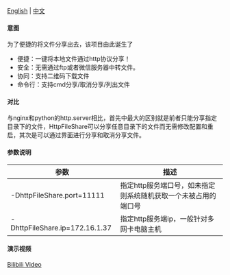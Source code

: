 [English](README.md) | [中文](README_zh.md)

#### 意图

为了便捷的将文件分享出去，该项目由此诞生了

* 便捷：一键将本地文件通过http协议分享！
* 安全：无需通过ftp或者微信服务器中转文件。
* 协同：支持二维码下载文件
* 命令行：支持cmd分享/取消分享/列出文件

#### 对比

与nginx和python的http.server相比，首先中最大的区别就是前者只能分享指定目录下的文件，HttpFileShare可以分享任意目录下的文件而无需修改配置和重启，其次是可以通过界面进行分享和取消分享文件。

#### 参数说明

| 参数                             | 描述                                |
|--------------------------------|-----------------------------------|
| -DhttpFileShare.port=11111     | 指定http服务端口号，如未指定则系统随机获取一个未被占用的端口号 |
| -DhttpFileShare.ip=172.16.1.37 | 指定http服务端ip，一般针对多网卡电脑主机           |

#### 演示视频

[Bilibili Video](https://www.bilibili.com/video/BV1XHTezDEDC/)